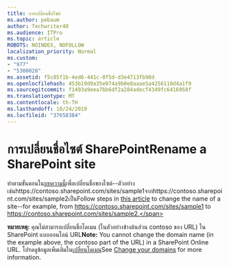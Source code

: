 ```yaml
---
title: การเปลี่ยนชื่อไซต์
ms.author: pebaum
author: Techwriter40
ms.audience: ITPro
ms.topic: article
ROBOTS: NOINDEX, NOFOLLOW
localization_priority: Normal
ms.custom:
- "977"
- "5300028"
ms.assetid: f5c85f1b-4ed6-441c-8f5d-d3e4713fb98d
ms.openlocfilehash: 453b19d9a35e074a9b0e8aaae5a4256110d4a1f9
ms.sourcegitcommit: f1493a9eea7bb6df2a284adecf4349fc6416958f
ms.translationtype: MT
ms.contentlocale: th-TH
ms.lasthandoff: 10/24/2019
ms.locfileid: "37658384"
---
```

# <a name="rename-a-sharepoint-site"></a><span data-ttu-id="116c3-102">การเปลี่ยนชื่อไซต์ SharePoint</span><span class="sxs-lookup"><span data-stu-id="116c3-102">Rename a SharePoint site</span></span>

<span data-ttu-id="116c3-103">ทำตามขั้นตอนใน[บทความนี้](https://docs.microsoft.com/sharepoint/change-site-address)เพื่อเปลี่ยนชื่อของไซต์--ตัวอย่างเช่นhttps://contoso.sharepoint.com/sites/sample1จากhttps://contoso.sharepoint.com/sites/sample2เป็น</span><span class="sxs-lookup"><span data-stu-id="116c3-103">Follow steps in [this article](https://docs.microsoft.com/sharepoint/change-site-address) to change the name of a site--for example, from https://contoso.sharepoint.com/sites/sample1 to https://contoso.sharepoint.com/sites/sample2.</span></span>

<span data-ttu-id="116c3-104">**หมายเหตุ:** คุณไม่สามารถเปลี่ยนชื่อโดเมน (ในตัวอย่างข้างต้นส่วน contoso ของ URL) ใน SharePoint แบบออนไลน์ URL</span><span class="sxs-lookup"><span data-stu-id="116c3-104">**Note:** You cannot change the domain name (in the example above, the contoso part of the URL) in a SharePoint Online URL.</span></span> <span data-ttu-id="116c3-105">โปรดดูข้อมูลเพิ่มเติมใน[เปลี่ยนโดเมน](https://go.microsoft.com/fwlink/?Linkid=2018696)</span><span class="sxs-lookup"><span data-stu-id="116c3-105">See [Change your domains](https://go.microsoft.com/fwlink/?Linkid=2018696) for more information.</span></span>
  